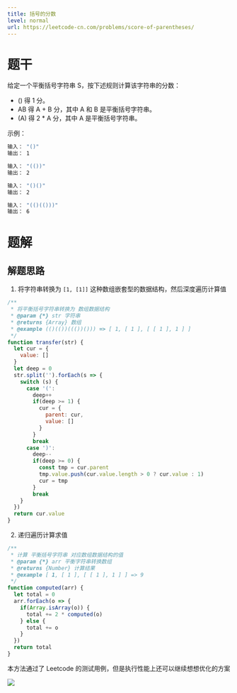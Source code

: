 ```yaml
---
title: 括号的分数
level: normal
url: https://leetcode-cn.com/problems/score-of-parentheses/
---
```


# 题干

给定一个平衡括号字符串 S，按下述规则计算该字符串的分数：

* () 得 1 分。
* AB 得 A + B 分，其中 A 和 B 是平衡括号字符串。
* (A) 得 2 * A 分，其中 A 是平衡括号字符串。

示例：

```sh
输入： "()"
输出： 1

输入： "(())"
输出： 2

输入： "()()"
输出： 2

输入： "(()(()))"
输出： 6
```

# 题解

## 解题思路

1. 将字符串转换为 `[1, [1]]` 这种数组嵌套型的数据结构，然后深度遍历计算值

```js
/**
 * 将平衡括号字符串转换为 数组数据结构
 * @param {*} str 字符串
 * @returns {Array} 数组
 * @example (()(())((())())) => [ 1, [ 1 ], [ [ 1 ], 1 ] ]
 */
function transfer(str) {
  let cur = {
    value: []
  }
  let deep = 0
  str.split('').forEach(s => {
    switch (s) {
      case '(':
        deep++
        if(deep >= 1) {
          cur = {
            parent: cur,
            value: []
          }
        }
        break
      case ')':
        deep--
        if(deep >= 0) {
          const tmp = cur.parent
          tmp.value.push(cur.value.length > 0 ? cur.value : 1)
          cur = tmp
        }
        break
    }
  })
  return cur.value
}
```

2. 递归遍历计算求值

```js
/**
 * 计算 平衡括号字符串 对应数组数据结构的值
 * @param {*} arr 平衡字符串转换数组
 * @returns {Number} 计算结果
 * @example [ 1, [ 1 ], [ [ 1 ], 1 ] ] => 9
 */
function computed(arr) {
  let total = 0
  arr.forEach(o => {
    if(Array.isArray(o)) {
      total += 2 * computed(o)
    } else {
      total += o
    }
  })
  return total
}
```

本方法通过了 Leetcode 的测试用例，但是执行性能上还可以继续想想优化的方案

![](https://resources.chenjianhui.site/20200603233725.png)